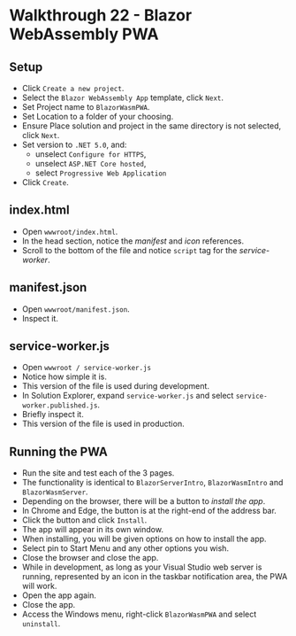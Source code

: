 # Walkthrough 22 - Blazor WebAssembly PWA

## Setup

- Click `Create a new project`.
- Select the `Blazor WebAssembly App` template, click `Next`.
- Set Project name to `BlazorWasmPWA`.
- Set Location to a folder of your choosing.
- Ensure Place solution and project in the same directory is not selected, click `Next`.
- Set version to `.NET 5.0`, and:
  - unselect `Configure for HTTPS`,
  - unselect `ASP.NET Core hosted`,
  - select `Progressive Web Application`
- Click `Create`.

## index.html

- Open `wwwroot/index.html`.
- In the head section, notice the _manifest_ and _icon_ references.
- Scroll to the bottom of the file and notice `script` tag for the _service-worker_.

## manifest.json

- Open `wwwroot/manifest.json`.
- Inspect it.

## service-worker.js

- Open `wwwroot / service-worker.js`
- Notice how simple it is.
- This version of the file is used during development.
- In Solution Explorer, expand `service-worker.js` and select `service-worker.published.js`.
- Briefly inspect it.
- This version of the file is used in production.

## Running the PWA

- Run the site and test each of the 3 pages.
- The functionality is identical to `BlazorServerIntro`, `BlazorWasmIntro` and `BlazorWasmServer`.
- Depending on the browser, there will be a button to _install the app_.
- In Chrome and Edge, the button is at the right-end of the address bar.
- Click the button and click `Install`.
- The app will appear in its own window.
- When installing, you will be given options on how to install the app.
- Select pin to Start Menu and any other options you wish.
- Close the browser and close the app.
- While in development, as long as your Visual Studio web server is running, represented by an icon in the taskbar notification area, the PWA will work.
- Open the app again.
- Close the app.
- Access the Windows menu, right-click `BlazorWasmPWA` and select `uninstall`.
